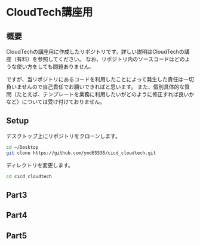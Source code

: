 # CloudTech講座用

## 概要

CloudTechの講座用に作成したリポジトリです。詳しい説明はCloudTechの講座（有料）を参照してください。
なお、リポジトリ内のソースコードはどのような使い方をしても問題ありません。

ですが、当リポジトリにあるコードを利用したことによって発生した責任は一切負いませんので自己責任でお願いできればと思います。
また、個別具体的な質問（たとえば、テンプレートを業務に利用したいがどのように修正すれば良いかなど）については受け付けておりません。

## Setup

デスクトップ上にリポジトリをクローンします。

```bash
cd ~/Desktop
git clone https://github.com/ymd65536/cicd_cloudtech.git
```

ディレクトリを変更します。

```bash
cd cicd_cloudtech
```

## Part3

## Part4

## Part5
